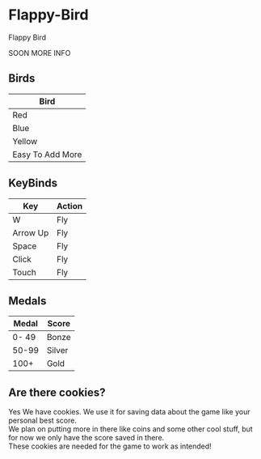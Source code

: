 # Flappy-Bird
Flappy Bird 


SOON MORE INFO
## Birds
| Bird |
| ------ |
| Red |
| Blue |
| Yellow |
| Easy To Add More|

## KeyBinds

| Key | Action |
| ------ | ------ |
| W | Fly |
| Arrow Up | Fly |
| Space | Fly |
| Click | Fly |
| Touch | Fly |


## Medals

| Medal | Score |
| ------ | ------ |
| 0- 49 | Bonze |
| 50-99 | Silver |
| 100+ | Gold |

## Are there cookies?
Yes We have cookies. We use it for saving data about the game like your personal best score.  
We plan on putting more in there like coins and some other cool stuff, but for now we only have the score saved in there.  
These cookies are needed for the game to work as intended!
